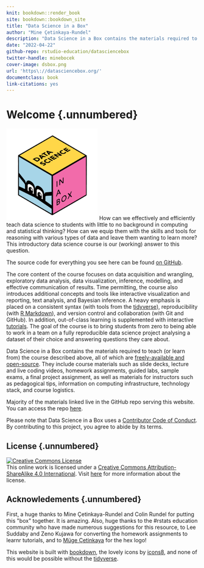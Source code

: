 ```yaml
---
knit: bookdown::render_book
site: bookdown::bookdown_site
title: "Data Science in a Box"
author: "Mine Çetinkaya-Rundel"
description: "Data Science in a Box contains the materials required to teach (or learn from) the course described above, all of which are freely-available and open-source."
date: "2022-04-22"
github-repo: rstudio-education/datasciencebox
twitter-handle: minebocek
cover-image: dsbox.png
url: 'https\://datasciencebox.org/'
documentclass: book
link-citations: yes
---
```


# Welcome {.unnumbered}

<img src="dsbox.png" class="cover" width="240" height="240"/> How can we effectively and efficiently teach data science to students with little to no background in computing and statistical thinking?
How can we equip them with the skills and tools for reasoning with various types of data and leave them wanting to learn more?
This introductory data science course is our (working) answer to this question.

The source code for everything you see here can be found [on GitHub](https://github.com/rstudio-education/datascience-box).

The core content of the course focuses on data acquisition and wrangling, exploratory data analysis, data visualization, inference, modelling, and effective communication of results.
Time permitting, the course also introduces additional concepts and tools like interactive visualization and reporting, text analysis, and Bayesian inference.
A heavy emphasis is placed on a consistent syntax (with tools from the [tidyverse](https://www.tidyverse.org/)), reproducibility (with [R Markdown](https://rmarkdown.rstudio.com/)), and version control and collaboration (with Git and GitHub).
In addition, out-of-class learning is supplemented with interactive [tutorials](https://rstudio.github.io/learnr/).
The goal of the course is to bring students from zero to being able to work in a team on a fully reproducible data science project analysing a dataset of their choice and answering questions they care about.

Data Science in a Box contains the materials required to teach (or learn from) the course described above, all of which are [freely-available and open-source](https://github.com/rstudio-education/datascience-box/blob/master/LICENSE.md).
They include course materials such as slide decks, lecture and live coding videos, homework assignments, guided labs, sample exams, a final project assignment, as well as materials for instructors such as pedagogical tips, information on computing infrastructure, technology stack, and course logistics.

Majority of the materials linked live in the GitHub repo serving this website.
You can access the repo [here](https://github.com/rstudio-education/datascience-box).

Please note that Data Science in a Box uses a [Contributor Code of Conduct](https://contributor-covenant.org/version/2/0/CODE_OF_CONDUCT.html).
By contributing to this project, you agree to abide by its terms.

## License {.unnumbered}

<a rel="license" href="https://creativecommons.org/licenses/by-sa/4.0/"><img src="https://licensebuttons.net/l/by-sa/4.0/88x31.png" alt="Creative Commons License" style="border-width:0"/></a><br />This online work is licensed under a <a rel="license" href="https://creativecommons.org/licenses/by-sa/4.0/">Creative Commons Attribution-ShareAlike 4.0 International</a>.
Visit [here](https://github.com/rstudio-education/datascience-box/blob/master/LICENSE.md) for more information about the license.

## Acknowledements {.unnumbered}

First, a huge thanks to Mine Çetinkaya-Rundel and Colin Rundel for putting this "box" together.
It is amazing.
Also, huge thanks to the #rstats education community who have made numerous suggestions for this resource, to Lee Suddaby and Zeno Kujawa for converting the homework assignments to learnr tutorials, and to [Müge Çetinkaya](http://muge.fr/) for the hex logo!

This website is built with [bookdown](https://bookdown.org/), the lovely icons by [icons8](http://icons8.com/), and none of this would be possible without the [tidyverse](https://tidyverse.org/).
